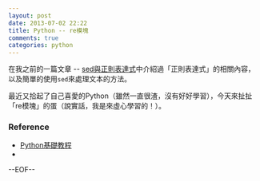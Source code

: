 ```yaml
---
layout: post
date: 2013-07-02 22:22
title: Python -- re模塊
comments: true
categories: python
---
```


在我之前的一篇文章 -- [sed與正則表達式](http://www.shaofantasy.cn/2013-05-learn-sed/)中介紹過「正則表達式」的相關內容，以及簡單的使用`sed`來處理文本的方法。

最近又拾起了自己喜愛的Python（雖然一直很渣，沒有好好學習），今天來扯扯「re模塊」的蛋（說實話，我是來虛心學習的！）。









### Reference

- [Python基礎教程](http://book.douban.com/subject/4866934/)
- 


--EOF--
